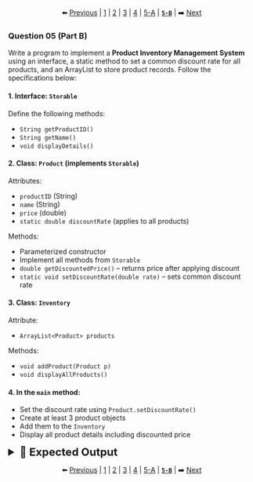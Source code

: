 <div align="center">

⬅️ [Previous](5-A.md) | [1](1.md) | [2](2.md) | [3](3.md) | [4](4.md) | [5-A](5-A.md) | [**`5-B`**](5-B.md) | ➡️ [Next](1.md)

</div>

### Question 05 (Part B)

Write a program to implement a **Product Inventory Management System** using an interface, a static method to set a common discount rate for all products, and an ArrayList to store product records. Follow the specifications below:


#### 1. Interface: `Storable`

Define the following methods:

* `String getProductID()`
* `String getName()`
* `void displayDetails()`


#### 2. Class: `Product` (implements `Storable`)

Attributes:

* `productID` (String)
* `name` (String)
* `price` (double)
* `static double discountRate` (applies to all products)

Methods:

* Parameterized constructor
* Implement all methods from `Storable`
* `double getDiscountedPrice()` – returns price after applying discount
* `static void setDiscountRate(double rate)` – sets common discount rate


#### 3. Class: `Inventory`

Attribute:

* `ArrayList<Product> products`

Methods:

* `void addProduct(Product p)`
* `void displayAllProducts()`


#### 4. In the `main` method:

* Set the discount rate using `Product.setDiscountRate()`
* Create at least 3 product objects
* Add them to the `Inventory`
* Display all product details including discounted price

<details>
  <summary style="font-size:22px; font-weight:bold">🌟 Expected Output</summary>
  
  ![image](../../Assets/Final/2/5B.png)
  
</details>


<div align="center">

⬅️ [Previous](5-A.md) | [1](1.md) | [2](2.md) | [3](3.md) | [4](4.md) | [5-A](5-A.md) | [**`5-B`**](5-B.md) | ➡️ [Next](1.md)

</div>
